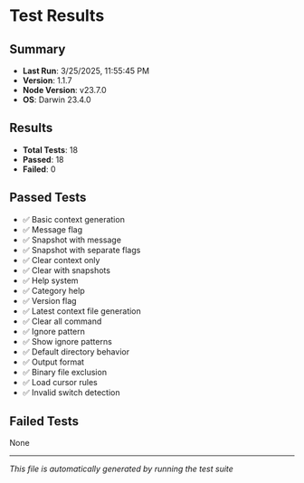 # Test Results

## Summary
- **Last Run**: 3/25/2025, 11:55:45 PM
- **Version**: 1.1.7
- **Node Version**: v23.7.0
- **OS**: Darwin 23.4.0

## Results
- **Total Tests**: 18
- **Passed**: 18
- **Failed**: 0

## Passed Tests
- ✅ Basic context generation
- ✅ Message flag
- ✅ Snapshot with message
- ✅ Snapshot with separate flags
- ✅ Clear context only
- ✅ Clear with snapshots
- ✅ Help system
- ✅ Category help
- ✅ Version flag
- ✅ Latest context file generation
- ✅ Clear all command
- ✅ Ignore pattern
- ✅ Show ignore patterns
- ✅ Default directory behavior
- ✅ Output format
- ✅ Binary file exclusion
- ✅ Load cursor rules
- ✅ Invalid switch detection

## Failed Tests
None

---
*This file is automatically generated by running the test suite* 
